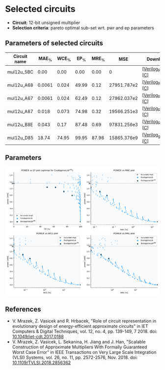
Selected circuits
===================
 - **Circuit**: 12-bit unsigned multiplier
 - **Selection criteria**: pareto optimal sub-set wrt. pwr and ep parameters

Parameters of selected circuits
----------------------------

| Circuit name | MAE<sub>%</sub> | WCE<sub>%</sub> | EP<sub>%</sub> | MRE<sub>%</sub> | MSE | Download |
| --- |  --- | --- | --- | --- | --- | --- | 
| mul12u_5BC | 0.00 | 0.00 | 0.00 | 0.00 | 0 |   [[Verilog<sub>PDK45</sub>](mul12u_5BC_pdk45.v)] [[C](mul12u_5BC.c)] |
| mul12u_A68 | 0.0061 | 0.024 | 49.99 | 0.12 | 27951.787e2 |   [[Verilog<sub>PDK45</sub>](mul12u_A68_pdk45.v)] [[C](mul12u_A68.c)] |
| mul12u_A67 | 0.0061 | 0.024 | 62.49 | 0.12 | 27962.037e2 |   [[Verilog<sub>PDK45</sub>](mul12u_A67_pdk45.v)] [[C](mul12u_A67.c)] |
| mul12u_A87 | 0.018 | 0.073 | 74.98 | 0.32 | 19566.251e3 |   [[Verilog<sub>PDK45</sub>](mul12u_A87_pdk45.v)] [[C](mul12u_A87.c)] |
| mul12u_B8E | 0.043 | 0.17 | 87.48 | 0.69 | 97831.256e3 |   [[Verilog<sub>PDK45</sub>](mul12u_B8E_pdk45.v)] [[C](mul12u_B8E.c)] |
| mul12u_D85 | 18.74 | 74.95 | 99.95 | 87.98 | 15865.376e9 |  [[Verilog<sub>generic</sub>](mul12u_D85.v)]  [[C](mul12u_D85.c)] |
    
Parameters
--------------
![Parameters figure](fig.png)

References
--------------
   - V. Mrazek, Z. Vasicek and R. Hrbacek, "Role of circuit representation in evolutionary design of energy-efficient approximate circuits" in IET Computers & Digital Techniques, vol. 12, no. 4, pp. 139-149, 7 2018. doi: [10.1049/iet-cdt.2017.0188](https://dx.doi.org/10.1049/iet-cdt.2017.0188)
   - V. Mrazek, Z. Vasicek, L. Sekanina, H. Jiang and J. Han, "Scalable Construction of Approximate Multipliers With Formally Guaranteed Worst Case Error" in IEEE Transactions on Very Large Scale Integration (VLSI) Systems, vol. 26, no. 11, pp. 2572-2576, Nov. 2018. doi: [10.1109/TVLSI.2018.2856362](https://dx.doi.org/10.1109/TVLSI.2018.2856362)

             